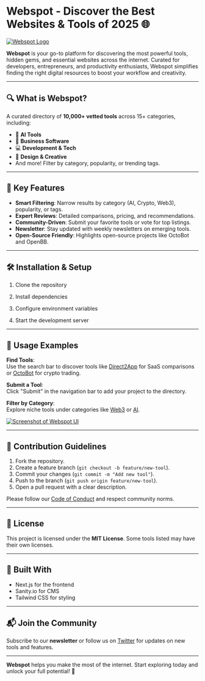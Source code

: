 # Webspot - Discover the Best Websites & Tools of 2025 🌐

[![Webspot Logo](https://webspot.app/og.png)](https://webspot.app)

**Webspot** is your go-to platform for discovering the most powerful tools, hidden gems, and essential websites across the internet. Curated for developers, entrepreneurs, and productivity enthusiasts, Webspot simplifies finding the right digital resources to boost your workflow and creativity.

---

## 🔍 **What is Webspot?**
A curated directory of **10,000+ vetted tools** across 15+ categories, including:
- 🤖 **AI Tools**
- 💼 **Business Software**
- 💻 **Development & Tech**
- 🎨 **Design & Creative**
- And more! Filter by category, popularity, or trending tags.

---

## 🚀 **Key Features**
- **Smart Filtering**: Narrow results by category (AI, Crypto, Web3), popularity, or tags.
- **Expert Reviews**: Detailed comparisons, pricing, and recommendations.
- **Community-Driven**: Submit your favorite tools or vote for top listings.
- **Newsletter**: Stay updated with weekly newsletters on emerging tools.
- **Open-Source Friendly**: Highlights open-source projects like OctoBot and OpenBB.

---

## 🛠️ **Installation & Setup**
1. Clone the repository

2. Install dependencies

3. Configure environment variables

4. Start the development server

---

## 📸 **Usage Examples**
**Find Tools**:  
Use the search bar to discover tools like [Direct2App](https://webspot.app/item/direct2app) for SaaS comparisons or [OctoBot](https://webspot.app/item/octobot) for crypto trading.

**Submit a Tool**:  
Click "Submit" in the navigation bar to add your project to the directory.

**Filter by Category**:  
Explore niche tools under categories like [Web3](/category/web3) or [AI](/category/ai).

[![Screenshot of Webspot UI](https://webspot.app/og.png)](https://webspot.app)

---

## 🤝 **Contribution Guidelines**
1. Fork the repository.
2. Create a feature branch (`git checkout -b feature/new-tool`).
3. Commit your changes (`git commit -m "Add new tool"`).
4. Push to the branch (`git push origin feature/new-tool`).
5. Open a pull request with a clear description.

Please follow our [Code of Conduct](https://webspot.app/tos) and respect community norms.

---

## 📄 **License**
This project is licensed under the **MIT License**. Some tools listed may have their own licenses.

---

## 🧩 **Built With**
- Next.js for the frontend
- Sanity.io for CMS
- Tailwind CSS for styling

---

## 📬 **Join the Community**
Subscribe to our **newsletter** or follow us on [Twitter](https://twitter.com/webspotapp) for updates on new tools and features.

---

**Webspot** helps you make the most of the internet. Start exploring today and unlock your full potential! 🚀
